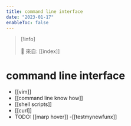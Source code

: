 ```yaml
---
title: command line interface
date: "2023-01-17"
enableToc: false
---
```


> [!info]
>
> 🌱 來自: [[index]]

# command line interface

- [[vim]]
- [[command line know how]]
- [[shell scripts]]
- [[curl]]
- TODO: [[marp hover]]
-[[testmynewfunx]] 
